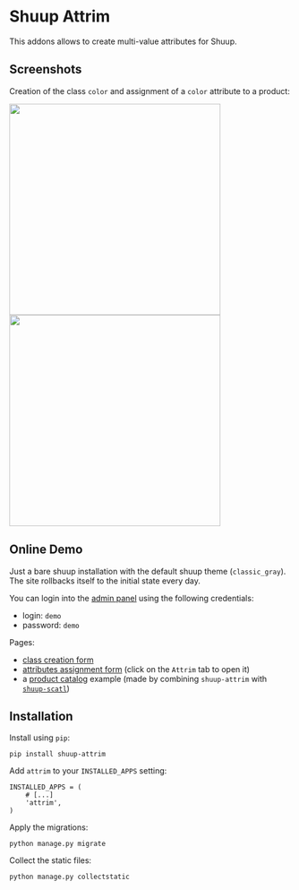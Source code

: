 # Shuup Attrim

This addons allows to create multi-value attributes for Shuup.

## Screenshots

Creation of the class `color` and assignment of a `color` attribute to a product:

<a href="https://gitlab.com/nilit/shuup-attrim/raw/master/docs/creation-form.png">
    <img src="https://gitlab.com/nilit/shuup-attrim/raw/master/docs/creation-form.png" width="377px">
</a>
<a href="https://gitlab.com/nilit/shuup-attrim/raw/master/docs/assignment-form.png">
    <img src="https://gitlab.com/nilit/shuup-attrim/raw/master/docs/assignment-form.png" width="377px">
</a>

## Online Demo

Just a bare shuup installation with the default shuup theme (`classic_gray`). The site rollbacks itself to the initial state every day.

You can login into the [admin panel](http://scatl-demo.tk/sa) using the following credentials:
- login: `demo`
- password: `demo`

Pages:
- [class creation form](http://scatl-demo.tk/sa/attrim/new/)
- [attributes assignment form](http://scatl-demo.tk/sa/products/23/) (click on the `Attrim` tab to open it)
- a [product catalog](http://scatl-demo.tk/catalog) example (made by combining `shuup-attrim` with [`shuup-scatl`](https://gitlab.com/nilit/shuup-scatl))

## Installation

Install using `pip`:
```
pip install shuup-attrim
```

Add `attrim` to your `INSTALLED_APPS` setting:
```
INSTALLED_APPS = (
    # [...]
    'attrim',
)
```

Apply the migrations:
```
python manage.py migrate
```

Collect the static files:
```
python manage.py collectstatic
```
